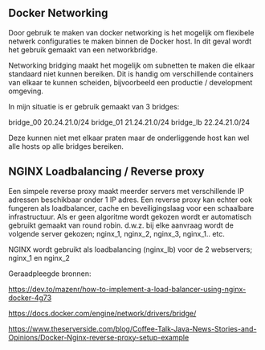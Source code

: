## Docker Networking

Door gebruik te maken van docker networking is het mogelijk om flexibele netwerk configuraties te maken binnen de Docker host.
In dit geval wordt het gebruik gemaakt van een networkbridge.

Networking bridging maakt het mogelijk om subnetten te maken die elkaar standaard niet kunnen bereiken.
Dit is handig om verschillende containers van elkaar te kunnen scheiden, bijvoorbeeld een productie / development omgeving.

In mijn situatie is er gebruik gemaakt van 3 bridges:

bridge_00    20.24.21.0/24
bridge_01    21.24.21.0/24
bridge_lb    22.24.21.0/24

Deze kunnen niet met elkaar praten maar de onderliggende host kan wel alle hosts op alle bridges bereiken.

## NGINX Loadbalancing / Reverse proxy

Een simpele reverse proxy maakt meerder servers met verschillende IP adressen beschikbaar onder 1 IP adres. Een reverse proxy kan echter ook fungeren als loadbalancer, cache en beveiligingslaag voor een schaalbare infrastructuur.
Als er geen algoritme wordt gekozen wordt er automatisch gebruikt gemaakt van round robin. d.w.z. bij elke aanvraag wordt de volgende server gekozen; nginx_1, nginx_2, nginx_3, nginx_1.. etc.


NGINX wordt gebruikt als loadbalancing (nginx_lb) voor de 2 webservers; nginx_1 en nginx_2





Geraadpleegde bronnen:

https://dev.to/mazenr/how-to-implement-a-load-balancer-using-nginx-docker-4g73

https://docs.docker.com/engine/network/drivers/bridge/

https://www.theserverside.com/blog/Coffee-Talk-Java-News-Stories-and-Opinions/Docker-Nginx-reverse-proxy-setup-example
